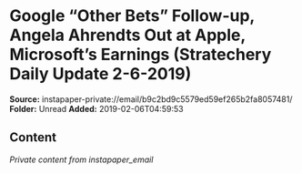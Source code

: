 # Google “Other Bets” Follow-up, Angela Ahrendts Out at Apple, Microsoft’s Earnings (Stratechery Daily Update 2-6-2019)

**Source:** instapaper-private://email/b9c2bd9c5579ed59ef265b2fa8057481/
**Folder:** Unread
**Added:** 2019-02-06T04:59:53




## Content
*Private content from instapaper_email*

